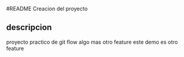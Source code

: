 #README
Creacion del proyecto 
## descripcion
proyecto practico de git flow 
 algo mas 
 otro feature
 este demo es otro feature

